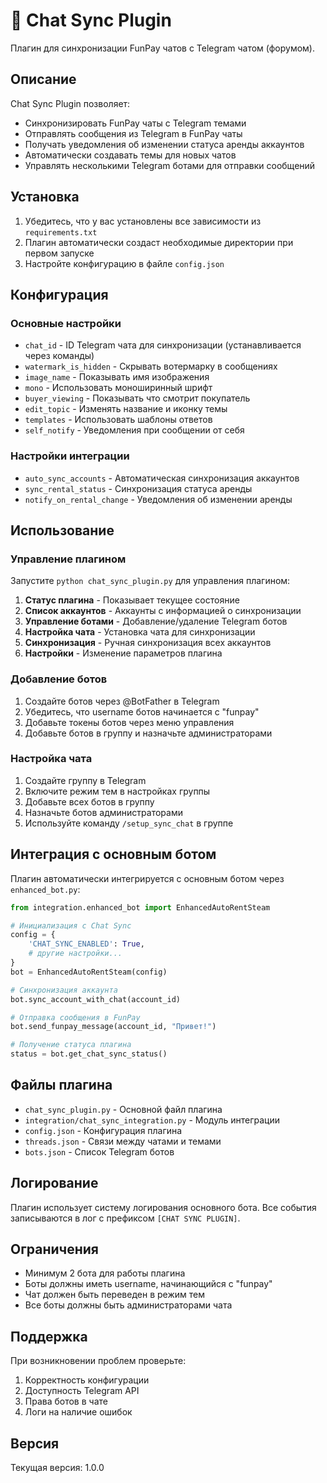 # 🧩 Chat Sync Plugin

Плагин для синхронизации FunPay чатов с Telegram чатом (форумом).

## Описание

Chat Sync Plugin позволяет:
- Синхронизировать FunPay чаты с Telegram темами
- Отправлять сообщения из Telegram в FunPay чаты
- Получать уведомления об изменении статуса аренды аккаунтов
- Автоматически создавать темы для новых чатов
- Управлять несколькими Telegram ботами для отправки сообщений

## Установка

1. Убедитесь, что у вас установлены все зависимости из `requirements.txt`
2. Плагин автоматически создаст необходимые директории при первом запуске
3. Настройте конфигурацию в файле `config.json`

## Конфигурация

### Основные настройки

- `chat_id` - ID Telegram чата для синхронизации (устанавливается через команды)
- `watermark_is_hidden` - Скрывать вотермарку в сообщениях
- `image_name` - Показывать имя изображения
- `mono` - Использовать моноширинный шрифт
- `buyer_viewing` - Показывать что смотрит покупатель
- `edit_topic` - Изменять название и иконку темы
- `templates` - Использовать шаблоны ответов
- `self_notify` - Уведомления при сообщении от себя

### Настройки интеграции

- `auto_sync_accounts` - Автоматическая синхронизация аккаунтов
- `sync_rental_status` - Синхронизация статуса аренды
- `notify_on_rental_change` - Уведомления об изменении аренды

## Использование

### Управление плагином

Запустите `python chat_sync_plugin.py` для управления плагином:

1. **Статус плагина** - Показывает текущее состояние
2. **Список аккаунтов** - Аккаунты с информацией о синхронизации
3. **Управление ботами** - Добавление/удаление Telegram ботов
4. **Настройка чата** - Установка чата для синхронизации
5. **Синхронизация** - Ручная синхронизация всех аккаунтов
6. **Настройки** - Изменение параметров плагина

### Добавление ботов

1. Создайте ботов через @BotFather в Telegram
2. Убедитесь, что username ботов начинается с "funpay"
3. Добавьте токены ботов через меню управления
4. Добавьте ботов в группу и назначьте администраторами

### Настройка чата

1. Создайте группу в Telegram
2. Включите режим тем в настройках группы
3. Добавьте всех ботов в группу
4. Назначьте ботов администраторами
5. Используйте команду `/setup_sync_chat` в группе

## Интеграция с основным ботом

Плагин автоматически интегрируется с основным ботом через `enhanced_bot.py`:

```python
from integration.enhanced_bot import EnhancedAutoRentSteam

# Инициализация с Chat Sync
config = {
    'CHAT_SYNC_ENABLED': True,
    # другие настройки...
}
bot = EnhancedAutoRentSteam(config)

# Синхронизация аккаунта
bot.sync_account_with_chat(account_id)

# Отправка сообщения в FunPay
bot.send_funpay_message(account_id, "Привет!")

# Получение статуса плагина
status = bot.get_chat_sync_status()
```

## Файлы плагина

- `chat_sync_plugin.py` - Основной файл плагина
- `integration/chat_sync_integration.py` - Модуль интеграции
- `config.json` - Конфигурация плагина
- `threads.json` - Связи между чатами и темами
- `bots.json` - Список Telegram ботов

## Логирование

Плагин использует систему логирования основного бота. Все события записываются в лог с префиксом `[CHAT SYNC PLUGIN]`.

## Ограничения

- Минимум 2 бота для работы плагина
- Боты должны иметь username, начинающийся с "funpay"
- Чат должен быть переведен в режим тем
- Все боты должны быть администраторами чата

## Поддержка

При возникновении проблем проверьте:
1. Корректность конфигурации
2. Доступность Telegram API
3. Права ботов в чате
4. Логи на наличие ошибок

## Версия

Текущая версия: 1.0.0
